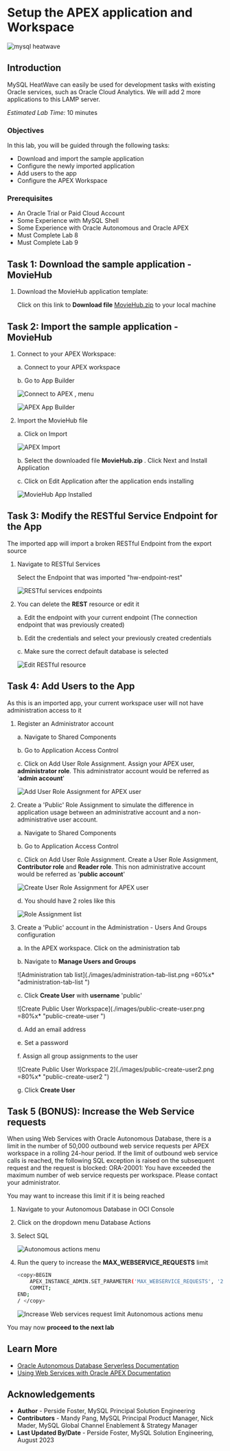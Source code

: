 # Setup the APEX application and Workspace

![mysql heatwave](./images/mysql-heatwave-logo.jpg "mysql heatwave")

## Introduction

MySQL HeatWave can easily be used for development tasks with existing Oracle services, such as Oracle Cloud Analytics. We will add 2 more applications to this LAMP server.


_Estimated Lab Time:_ 10 minutes

### Objectives

In this lab, you will be guided through the following tasks:

- Download and import the sample application
- Configure the newly imported application
- Add users to the app
- Configure the APEX Workspace

### Prerequisites

- An Oracle Trial or Paid Cloud Account
- Some Experience with MySQL Shell
- Some Experience with Oracle Autonomous and Oracle APEX
- Must Complete Lab 8
- Must Complete Lab 9

## Task 1: Download the sample application - MovieHub

1. Download the MovieHub application template:

    Click on this link to **Download file** [MovieHub.zip](https://objectstorage.us-phoenix-1.oraclecloud.com/p/M8ATklaS9Mi7ajFniEOXfjkZkrlYh8z1arC3VQJzTzkrPYeVpTG-LrCbtkO_8Al4/n/idazzjlcjqzj/b/bucket-images/o/MovieHub.zip) to your local machine

## Task 2: Import the sample application - MovieHub

1. Connect to your APEX Workspace:

    a. Connect to your APEX workspace

    b. Go to App Builder

    ![Connect to APEX , menu](./images/apex-workpace-menu.png "apex-workpace-menu ")

    ![APEX App Builder](./images/apex-app-builder.png "apex-app-builder ")

2. Import the MovieHub file

    a. Click on Import

    ![APEX Import](./images/apex-import-moviehub.png "apex-import-moviehub ")

    b. Select the downloaded file **MovieHub.zip** . Click Next and Install Application

    c. Click on Edit Application after the application ends installing

    ![MovieHub App Installed](./images/apex-app-installed.png "apex-app-installed ")

## Task 3: Modify the RESTful Service Endpoint for the App

The imported app will import a broken RESTful Endpoint from the export source

1. Navigate to RESTful Services

    Select the Endpoint that was imported "hw-endpoint-rest"

    ![RESTful services endpoints](./images/restful-services-endpoints-menu.png "restful-services-endpoints-menu ")

2. You can delete the **REST** resource or edit it

    a. Edit the endpoint with your current endpoint (The connection endpoint that was previously created)

    b. Edit the credentials and select your previously created credentials

    c. Make sure the correct default database is selected

    ![Edit RESTful resource](./images/restful-resource-edit.png "restful-resource-edit ")

## Task 4: Add Users to the App

As this is an imported app, your current workspace user will not have administration access to it

1. Register an Administrator account

    a. Navigate to Shared Components

    b. Go to Application Access Control

    c. Click on Add User Role Assignment. Assign your APEX user, **administrator role**. This administrator account would be referred as '**admin account**'

    ![Add User Role Assignment for APEX user](./images/apex-add-role-assignment.png "apex-add-role-assignment ")

2. Create a 'Public' Role Assignment to simulate the difference in application usage between an administrative account and a non-administrative user account.

    a. Navigate to Shared Components

    b. Go to Application Access Control

    c. Click on Add User Role Assignment. Create a User Role Assignment, **Contributor role** and **Reader role**. This non administrative account would be referred as '**public account**'

    ![Create User Role Assignment for APEX user](./images/apex-create-role-assignment-public.png "apex-create-role-assignment-public ")

    d. You should have 2 roles like this

    ![Role Assignment list](./images/apex-role-assignments-list.png "apex-role-assignments-list ")

3. Create a 'Public' account in the Administration - Users And Groups configuration

    a. In the APEX workspace. Click on the administration tab

    b. Navigate to **Manage Users and Groups**

    ![Administration tab list](./images/administration-tab-list.png =60%x* "administration-tab-list ")

    c. Click **Create User** with **username** 'public'

    ![Create Public User Workspace](./images/public-create-user.png =80%x* "public-create-user ")

    d. Add an email address

    e. Set a password

    f. Assign all group assignments to the user

    ![Create Public User Workspace 2](./images/public-create-user2.png =80%x* "public-create-user2 ")

    g. Click **Create User**

## Task 5 (BONUS): Increase the Web Service requests

When using Web Services with Oracle Autonomous Database, there is a limit in the number of 50,000 outbound web service requests per APEX workspace in a rolling 24-hour period. If the limit of outbound web service calls is reached, the following SQL exception is raised on the subsequent request and the request is blocked:
ORA-20001: You have exceeded the maximum number of web service requests per workspace. Please contact your administrator.

You may want to increase this limit if it is being reached

1. Navigate to your Autonomous Database in OCI Console

2. Click on the dropdown menu Database Actions

3. Select SQL

    ![Autonomous actions menu](./images/autonomous-actions-menu-sql.png "autonomous-actions-menu-sql ")

4. Run the query to increase the **MAX\_WEBSERVICE\_REQUESTS** limit

    ```bash
    <copy>BEGIN
        APEX_INSTANCE_ADMIN.SET_PARAMETER('MAX_WEBSERVICE_REQUESTS', '250000');
        COMMIT;
    END;
    / </copy>
    ```

    ![Increase Web services request limit Autonomous actions menu](./images/autonomous-sql-increase-limit.png "autonomous-sql-increase-limit ")

You may now **proceed to the next lab**

## Learn More

- [Oracle Autonomous Database Serverless Documentation](https://docs.oracle.com/en/cloud/paas/autonomous-database/serverless/adbsb/index.html#Oracle%C2%AE-Cloud)
- [Using Web Services with Oracle APEX Documentation](https://docs.oracle.com/en/cloud/paas/autonomous-database/serverless/adbsb/apex-web-services.html#GUID-DA24C605-384D-4448-B73C-D00C02F5060E)

## Acknowledgements

- **Author** - Perside Foster, MySQL Principal Solution Engineering
- **Contributors** - Mandy Pang, MySQL Principal Product Manager,  Nick Mader, MySQL Global Channel Enablement & Strategy Manager
- **Last Updated By/Date** - Perside Foster, MySQL Solution Engineering, August 2023